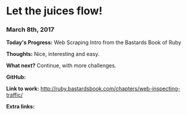 # Let the juices flow!


### March 8th, 2017

**Today's Progress:** Web Scraping Intro from the Bastards Book  of Ruby 

**Thoughts:** Nice, interesting and easy.

**What next?** Continue, with more challenges.

**GitHub:**

**Link to work:** http://ruby.bastardsbook.com/chapters/web-inspecting-traffic/

**Extra links:**
